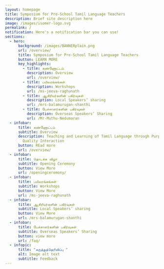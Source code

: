```yaml
---
layout: homepage
title: Symposium for Pre-School Tamil Language Teachers
description: Brief site description here
image: /images/isomer-logo.svg
permalink: /
notification: Here's a notification bar you can use!
sections:
  - hero:
      background: /images/BANNERplain.png
      url: /overview/
      title: Symposium for Pre-School Tamil Language Teachers
      button: LEARN MORE
      key_highlights:
        - title: கண்ணோட்டம்
          description: Overview
          url: /overview/
        - title: பயிலரங்கங்கள்
          description: Workshops
          url: /ms-jeeva-raghunath
        - title: ஆசிரியர்களின் பகிர்வுகள்
          description: Local Speakers’ sharing
          url: /mrs-balamurugan-shanthi
        - title: பேச்சாளர்களின் பகிர்வுகள்
          description: Overseas Speakers’ Sharing
          url: /Mr-Muthu-Nedumaran
  - infobar:
      title: கண்ணோட்டம்
      subtitle: Overview
      description: Teaching and Learning of Tamil Language through Purposeful Play &
        Quality Interaction
      button: REad more
      url: /overview/
  - infobar:
      title: தொடக்க விழா
      subtitle: Opening Ceremony
      button: View More
      url: /openingceremony/
  - infobar:
      title: பயிலரங்கங்கள்
      subtitle: Workshops
      button: View More
      url: /ms-jeeva-raghunath
  - infobar:
      title: ஆசிரியர்களின் பகிர்வுகள்
      subtitle: Local Speakers’ sharing
      button: View More
      url: /mrs-balamurugan-shanthi
  - infobar:
      title: பேச்சாளர்களின் பகிர்வுகள்
      subtitle: Overseas Speakers’ Sharing
      button: view more
      url: /faq/
  - infopic:
      title: "கருத்துத்தெரிவிப்பு "
      alt: Image alt text
      subtitle: Feedback
---
```

